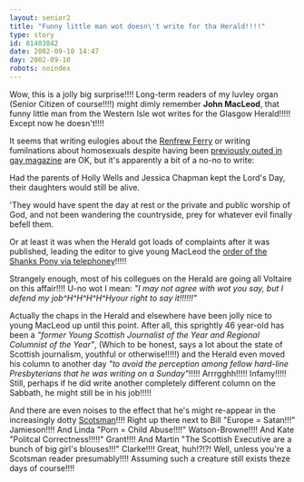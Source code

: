 ```yaml
---
layout: senior2
title: "Funny little man wot doesn\'t write for tha Herald!!!!"
type: story
id: 81403842
date: 2002-09-10 14:47
day: 2002-09-10
robots: noindex
---
```


Wow, this is a jolly big surprise!!!! Long-term readers of my luvley organ (Senior Citizen of course!!!!) might dimly remember <b>John MacLeod</b>, that funny little man from the Western Isle wot writes for the Glasgow Herald!!!!! Except now he doesn't!!!!<p>It seems that writing eulogies about the <a href="http://seniorcitizen.blogspot.com/2000_11_19_seniorcitizen_archive.html#1444176" title="During a by-election campaign as well!!!!">Renfrew Ferry</a> or writing fumilnations about homosexuals despite having been <a href="http://seniorcitizen.blogspot.com/2000_12_17_seniorcitizen_archive.html#1730972" title="Er, woops!">previously outed in gay magazine</a> are OK, but it's apparently a bit of a no-no to write:<div class="quote">Had the parents of Holly Wells and Jessica Chapman kept the Lord's Day, their daughters would still be alive. 

'They would have spent the day at rest or the private and public worship of God, and not been wandering the countryside, prey for whatever evil finally befell them.</div>Or at least it was when the Herald got loads of complaints after it was published, leading the editor to give young MacLeod the <a href="http://www.observer.co.uk/uk_news/story/0,6903,784267,00.html" title="'Hi John!!!! Your column's got no humanity!!! You're sacked!!!! Bye!!!'">order of the Shanks Pony via telephoney</a>!!!!!

Strangely enough, most of his collegues on the Herald are going all Voltaire on this affair!!!! U-no wot I mean: <i>"I may not agree with wot you say, but I defend my job^H^H^H^H^Hyour right to say it!!!!!!"</i>

Actually the chaps in the Herald and elsewhere have been jolly nice to young MacLeod up until this point. After all, this sprightly 46 year-old has been a <i>"former Young Scottish Journalist of the Year and Regional Columnist of the Year"</i>, (Which to be honest, says a lot about the state of Scottish journalism, youthful or otherwise!!!!!) and the Herald even moved his column to another day <i>"to avoid the perception among fellow hard-line Presbyterians that he was writing on a Sunday"</i>!!!!! Arrrgghh!!!!! Infamy!!!!! Still, perhaps if he did write another completely different column on the Sabbath, he might still be in his job!!!!!

And there are even noises to the effect that he's might re-appear in the increasingly dotty <a href="http://www.thescotsman.co.uk/">Scotsman</a>!!!! Right up there next to Bill "Europe = Satan!!!" Jamieson!!!! And Linda "Porn = Child Abuse!!!!" Watson-Browne!!!! And Kate "Politcal Correctness!!!!!" Grant!!!! And Martin "The Scottish Executive are a bunch of big girl's blouses!!!" Clarke!!!! Great, huh!?!?! Well, unless you're a Scotsman reader presumably!!!! Assuming such a creature still exists theze days of course!!!!
<div style="clear: both;"></div>
</p>
